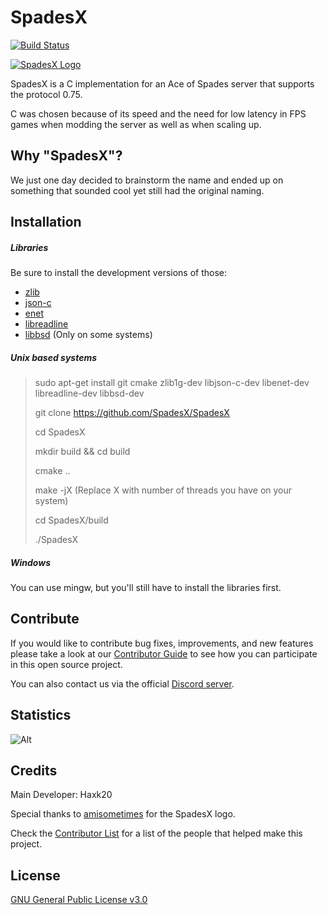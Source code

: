 # SpadesX
[![Build Status](
https://github.com/SpadesX/SpadesX/actions/workflows/cmake.yml/badge.svg)
](https://github.com/SpadesX/SpadesX/actions/workflows/cmake.yml)

[![SpadesX Logo](docs/SpadesX-Logo-small.png)](https://spadesx.org)

SpadesX is a C implementation for an Ace of Spades server that supports the protocol 0.75.

C was chosen because of its speed and the need for low latency in FPS games when modding the server as well as when scaling up.

## Why "SpadesX"?
We just one day decided to brainstorm the name and ended up on something that sounded cool yet still had the original naming.

## Installation

##### Libraries
Be sure to install the development versions of those:
* [zlib](https://github.com/madler/zlib)
* [json-c](https://github.com/json-c/json-c)
* [enet](https://github.com/lsalzman/enet)
* [libreadline](https://tracker.debian.org/pkg/readline)
* [libbsd](https://tracker.debian.org/pkg/libbsd) (Only on some systems)

##### Unix based systems


>sudo apt-get install git cmake zlib1g-dev libjson-c-dev libenet-dev libreadline-dev libbsd-dev
>
> git clone https://github.com/SpadesX/SpadesX
>
> cd SpadesX
>
> mkdir build && cd build
>
> cmake ..
>
> make -jX (Replace X with number of threads you have on your system)
>
>cd SpadesX/build
>
>./SpadesX

##### Windows
You can use mingw, but you'll still have to install the libraries first.

## Contribute
If you would like to contribute bug fixes, improvements, and new features please take a look at our [Contributor Guide](CONTRIBUTING.md) to see how you can participate in this open source project.

You can also contact us via the official [Discord server][discord].

## Statistics
![Alt](https://repobeats.axiom.co/api/embed/e5cb9ca93a389a430b40229b39f01cfbab8b57ab.svg "Repobeats analytics image")

## Credits
Main Developer: Haxk20

Special thanks to [amisometimes](https://amisometimes.com/) for the SpadesX logo.

Check the [Contributor List](CONTRIBUTORS.md) for a list of the people that helped make this project.

## License
[GNU General Public License v3.0](LICENSE)

[discord]: https://discord.gg/dsRjTzJpZC
[build]: https://github.com/SpadesX/SpadesX/actions/workflows/cmake.yml
